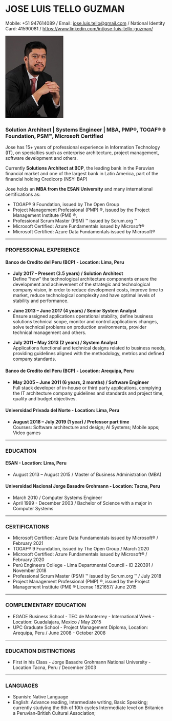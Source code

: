 # JOSE LUIS TELLO GUZMAN
Mobile: +51 947614089 / Email: jose.luis.tello@gmail.com / National Identity Card: 41590081 / https://www.linkedin.com/in/jose-luis-tello-guzman/

![José Tello](JoseTello20.jpg)  
### Solution Architect | Systems Engineer | MBA, PMP®, TOGAF® 9 Foundation, PSM™, Microsoft Certified
Jose has 15+ years of professional experience in Information Technology (IT), on specialties such as enterprise architecture, project management, software development and others.

Currently **Solutions Architect at BCP**, the leading bank in the Peruvian financial market and one of the largest bank in Latin America, part of the financial holding Credicorp (NSY: BAP)

Jose holds an **MBA from the ESAN University** and many international certifications as:
- TOGAF® 9 Foundation, issued by The Open Group
- Project Management Professional (PMP) ®, issued by the Project Management Institute (PMI) ®,
- Professional Scrum Master (PSM) ™ issued by Scrum.org ™
- Microsoft Certified: Azure Fundamentals issued by Microsoft®
- Microsoft Certified: Azure Data Fundamentals issued by Microsoft® <br>

---
### PROFESSIONAL EXPERIENCE
#### Banco de Credito del Peru (BCP) - Location: Lima, Peru
- **July 2017 – Present (3.5 years) / Solution Architect**<br>
Define "how" the technological architecture components ensure the development and achievement of the strategic and technological  company vision, in order to reduce development costs, improve time to market, reduce technological complexity and have optimal levels of stability and performance.<br>

- **June 2013 – June 2017 (4 years) / Senior System Analyst**<br>
Ensure assigned applications operational stability, define business solutions technical scope, monitor and control applications changes, solve technical problems on production environments, provider technical management and others.<br>

- **July 2011 – May 2013 (2 years) / System Analyst**<br>
Applications functional and technical designs related to business needs, providing guidelines aligned with the methodology, metrics and defined company standards.<br>

#### Banco de Credito del Peru (BCP) - Location: Arequipa, Peru
- **May 2005 – June 2011 (6 years, 2 months) / Software Engineer**<br>
Full stack developer of in-house or third party applications, complying the IT architecture company guidelines and standards and project time, quality and budget objectives.<br>

#### Universidad Privada del Norte - Location: Lima, Peru
- **August 2018 – July 2019 (1 year) / Professor part time**<br>
Courses: Software architecture and design; AI Systems; Mobile apps; Video games

---
### EDUCATION  
#### ESAN - Location: Lima, Peru
- August 2013 – August 2015 / Master of Business Administration (MBA)

#### Universidad Nacional Jorge Basadre Grohmann - Location: Tacna, Peru
-	March 2010 / Computer Systems Engineer
- April 1999 - December 2003 / Bachelor of Science with a major in Computer Systems

---
### CERTIFICATIONS
- Microsoft Certified: Azure Data Fundamentals issued by Microsoft® / February 2021
- TOGAF® 9 Foundation, issued by The Open Group / March 2020
- Microsoft Certified: Azure Fundamentals issued by Microsoft® / February 2020
- Perú Engineers College - Lima Departmental Council  - ID 220391 / November 2018
- Professional Scrum Master (PSM) ™ issued by Scrum.org ™ / July 2018
- Project Management Professional (PMP) ®, issued by the Project Management Institute (PMI) ®  License 1821657/ June 2015

---
### COMPLEMENTARY EDUCATION
- EGADE Business School - TEC de Monterrey -  International Week - Location: Guadalajara, Mexico / May 2015
- UPC Graduate School - Project Management Diploma,  Location: Arequipa, Peru / June 2008 - October 2008

---
### EDUCATION DISTINCTIONS
- First in his Class - Jorge Basadre Grohmann National University - Location Tacna, Peru / December 2003

---
### LANGUAGES
- Spanish: Native Language
- English: Advance reading, Intermediate writing, Basic Speaking; currently studying the 6th of 10th cycles Intermediate level on Britanico a Peruvian-British Cultural Association;
